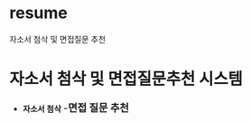 # resume
자소서 첨삭 및 면접질문 추천
# 자소서 첨삭 및 면접질문추천 시스템


- **자소서 첨삭** <font size="4">
-**면접 질문 추천** <font size="4">
